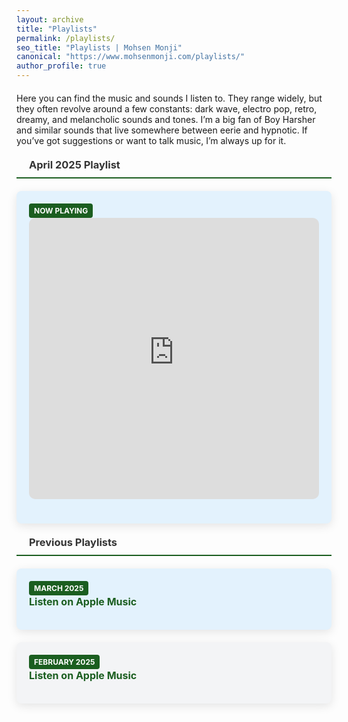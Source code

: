 ```yaml
---
layout: archive
title: "Playlists"
permalink: /playlists/
seo_title: "Playlists | Mohsen Monji"
canonical: "https://www.mohsenmonji.com/playlists/"
author_profile: true
---
```


<style>
  h3 {
    border-bottom: 2px solid #1B5E20;
    font-weight: bold;
    padding-bottom: 10px;
    margin-top: 20px;
    margin-bottom: 20px;
    display: flex;
    align-items: center;
    gap: 10px;
    color: #333;
  }

  .playlist-section {
    margin-top: 20px;
    margin-bottom: 40px;
  }

  .playlist-card {
    border-radius: 8px;
    padding: 20px;
    margin-bottom: 20px;
    color: #333333;
    box-shadow: 0px 4px 15px rgba(0, 0, 0, 0.1);
    transition: transform 0.3s ease, box-shadow 0.3s ease;
    text-align: justify;
  }

  .playlist-card:hover {
    transform: translateY(-5px);
    box-shadow: 0px 8px 20px rgba(0, 0, 0, 0.2);
  }

  .playlist-card:nth-child(odd) {
    background-color: #E3F2FD;
  }

  .playlist-card:nth-child(even) {
    background-color: #F3F4F6;
  }

  .playlist-card ul {
    list-style: none;
    padding: 0;
    margin: 0;
  }

  .playlist-card ul li {
    margin-bottom: 15px;
    font-size: 1rem;
  }

  .playlist-card ul li a {
    color: #1B5E20;
    text-decoration: none;
    font-weight: bold;
  }

  .playlist-card ul li a:hover {
    text-decoration: underline;
  }

  .tag {
    display: inline-block;
    background: #1B5E20;
    color: #FFFFFF;
    padding: 4px 8px;
    font-size: 12px;
    border-radius: 4px;
    margin-right: 8px;
    text-transform: uppercase;
    font-weight: bold;
  }

  .icon {
    margin-right: 10px;
    color: #1B5E20;
  }
</style>

<div class="playlist-section">
  <p>Here you can find the music and sounds I listen to. They range widely, but they often revolve around a few constants: dark wave, electro pop, retro, dreamy, and melancholic sounds and tones. I’m a big fan of Boy Harsher and similar sounds that live somewhere between eerie and hypnotic. If you’ve got suggestions or want to talk music, I’m always up for it.</p>

  <h3><i class="fas fa-music icon"></i> April 2025 Playlist</h3>

  <div class="playlist-card">
    <span class="tag">Now Playing</span>
    <ul>
      <li>
        <iframe allow="autoplay *; encrypted-media *; fullscreen *; clipboard-write"
                frameborder="0"
                height="450"
                style="width:100%;max-width:660px;overflow:hidden;border-radius:10px;"
                sandbox="allow-forms allow-popups allow-same-origin allow-scripts allow-storage-access-by-user-activation allow-top-navigation-by-user-activation"
                src="https://embed.music.apple.com/ca/playlist/april-2025/pl.u-aZb0NJvs1Evkzgb">
        </iframe>
      </li>
    </ul>
  </div>

  <h3><i class="fas fa-history icon"></i> Previous Playlists</h3>

  <div class="playlist-card">
    <span class="tag">March 2025</span>
    <ul>
      <li>
        <a href="https://music.apple.com/ca/playlist/march-2025/pl.u-XXXX" target="_blank">
          Listen on Apple Music
        </a>
      </li>
    </ul>
  </div>

  <div class="playlist-card">
    <span class="tag">February 2025</span>
    <ul>
      <li>
        <a href="https://music.apple.com/ca/playlist/february-2025/pl.u-XXXX" target="_blank">
          Listen on Apple Music
        </a>
      </li>
    </ul>
  </div>
</div>
